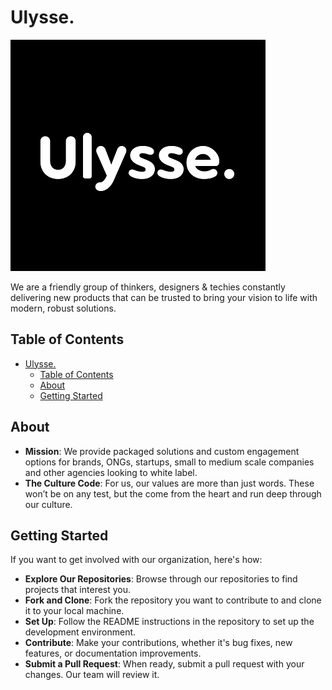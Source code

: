 # Ulysse.

[![Organization Logo](images/log-ulysse-bg-black.png)](https://www.ulysse.media)

We are a friendly group of thinkers, designers & techies constantly delivering new products that can be trusted to bring your vision to life with modern, robust solutions.

## Table of Contents

- [Ulysse.](#ulysse)
  - [Table of Contents](#table-of-contents)
  - [About](#about)
  - [Getting Started](#getting-started)

## About

- **Mission**: We provide packaged solutions and custom engagement options for brands, ONGs, startups, small to medium scale companies and other agencies looking to white label.
- **The Culture Code**: For us, our values are more than just words. These won’t be on any test, but the come from the heart and run deep through our culture.

## Getting Started

If you want to get involved with our organization, here's how:

- **Explore Our Repositories**: Browse through our repositories to find projects that interest you.
- **Fork and Clone**: Fork the repository you want to contribute to and clone it to your local machine.
- **Set Up**: Follow the README instructions in the repository to set up the development environment.
- **Contribute**: Make your contributions, whether it's bug fixes, new features, or documentation improvements.
- **Submit a Pull Request**: When ready, submit a pull request with your changes. Our team will review it.